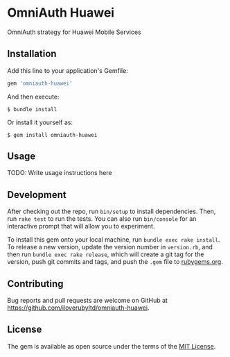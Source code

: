 # OmniAuth Huawei

OmniAuth strategy for Huawei Mobile Services

## Installation

Add this line to your application's Gemfile:

```ruby
gem 'omniauth-huawei'
```

And then execute:

    $ bundle install

Or install it yourself as:

    $ gem install omniauth-huawei

## Usage

TODO: Write usage instructions here

## Development

After checking out the repo, run `bin/setup` to install dependencies. Then, run `rake test` to run the tests. You can also run `bin/console` for an interactive prompt that will allow you to experiment.

To install this gem onto your local machine, run `bundle exec rake install`. To release a new version, update the version number in `version.rb`, and then run `bundle exec rake release`, which will create a git tag for the version, push git commits and tags, and push the `.gem` file to [rubygems.org](https://rubygems.org).

## Contributing

Bug reports and pull requests are welcome on GitHub at https://github.com/iloverubyltd/omniauth-huawei.


## License

The gem is available as open source under the terms of the [MIT License](https://opensource.org/licenses/MIT).
